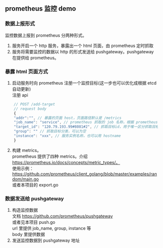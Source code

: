 ## prometheus 监控 demo

### 数据上报形式
监控数据上报到 prometheus 分两种形式。
1. 服务开启一个 http 服务，暴露出一个 html 页面，由 prometheus 定时抓取
2. 服务将需要监控的数据以 http 的形式发送给 pushgateway。pushgateway 在提供给 prometheus。

### 暴露 html 页面方式
1. 启动服务时向 prometheus 注册一个监控目标(这一步也可以优化成根据 etcd 自动更新)  
注册 api
```javascript
    // POST /add-target
    // request body
    {
	"addr":"", // 暴露的页面 host，页面路径默认是 /metrics
    "job_name": "service", // prometheus 抓取的 job 名称，根据 prometheus 配置获得,(可以理解为顶级分类)
	"target_id": "120.79.193.99#8081#2", // 抓取目标id，用于唯一区分抓取目标，可以用 hostname+端口的形式
	"group": "" // 抓取目标分类，可以为空
    "instance": "xxx", // 服务实例名称，也可以用 hostname
    }
```
2. 构建 metrics。  
prometheus 提供了四种 metrics。介绍 https://prometheus.io/docs/concepts/metric_types/。  
使用示例：  
https://github.com/prometheus/client_golang/blob/master/examples/random/main.go  
或者本项目的 export.go  

### 数据发送给 pushgateway
1. 构造监控数据  
文档 https://github.com/prometheus/pushgateway  
或者见本项目 push.go  
url 里提供 job_name, group, instance 等  
body 里提供数据   
2. 发送监控数据到 pushgateway 地址 
